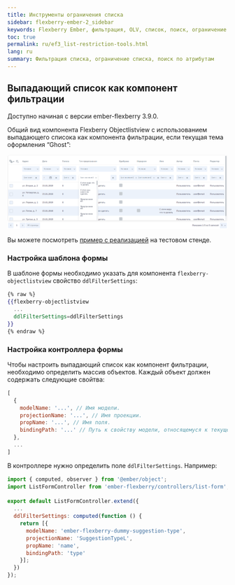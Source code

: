 ```yaml
---
title: Инструменты ограничения списка
sidebar: flexberry-ember-2_sidebar
keywords: Flexberry Ember, фильтрация, OLV, список, поиск, ограничение
toc: true
permalink: ru/ef3_list-restriction-tools.html
lang: ru
summary: Фильтрация списка, ограничение списка, поиск по атрибутам
---
```


## Выпадающий список как компонент фильтрации

Доступно начиная с версии ember-flexberry 3.9.0.

Общий вид компонента Flexberry Objectlistview с использованием выпадающего списока как компонента фильтрации, если текущая тема оформления “Ghost”:

![](/images/pages/products/flexberry-ember/3.x/components/dropdown-filter-for-directories.png)

Вы можете посмотреть [пример с реализацией](http://flexberry.github.io/ember-flexberry/dummy/dummy-test-2/?#/components-examples/flexberry-objectlistview/custom-filter) на тестовом стенде.

### Настройка шаблона формы

В шаблоне формы необходимо указать для компонента `flexberry-objectlistview` свойство `ddlFilterSettings`:

```hbs
{% raw %}
{{flexberry-objectlistview
  ...
  ddlFilterSettings=ddlFilterSettings
}}
{% endraw %}
```

### Настройка контроллера формы

Чтобы настроить выпадающий список как компонент фильтрации, необходимо определить массив объектов. Каждый объект должен содержать следующие свойтва:

```javascript
[
  {
    modelName: '...', // Имя модели.
    projectionName: '...', // Имя проекции.
    propName: '...', // Имя поля.
    bindingPath: '...' // Путь к свойству модели, относящемуся к текущей ячейке таблицы.
  },
  ...
]
```

В контроллере нужно определить поле `ddlFilterSettings`. Например:

```javascript
import { computed, observer } from '@ember/object';
import ListFormController from 'ember-flexberry/controllers/list-form';

export default ListFormController.extend({
  ...
  ddlFilterSettings: computed(function () {
    return [{
      modelName: 'ember-flexberry-dummy-suggestion-type',
      projectionName: 'SuggestionTypeL',
      propName: 'name',
      bindingPath: 'type'
    }];
  })
});
```
